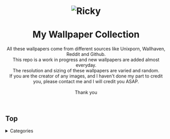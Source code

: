 <h1 align="center">
	<br>
	<img src="https://cdn.discordapp.com/attachments/448331152357326850/1000798214431199352/ea6baf04cb18788b9d6c5706a3aefc3e.jpg?ex=65919378&is=657f1e78&hm=5bb278937036540ce2376e1160368c2fd0acc684249f12b33e7273e25a5aeb25&" alt="Ricky">
	<br>
</h1>

<h1 align="center">
My Wallpaper Collection

</h3>

<p align="center">
All these wallpapers come from different sources like Unixporn, Wallhaven, Reddit and Github.<br>
This repo is a work in progress and new wallpapers are added almost everyday.<br>
The resolution and sizing of these wallpapers are varied and random.<br>
If you are the creator of any images, and I haven't done my part to credit you, please contact me and I will credit you ASAP.<br>
<br>
Thank you<br>
</p><br>

</h1>

## Top

<details>

<summary>Categories</summary>

<details>

<summary>Abstract</summary>

- [Abstract](https://github.com/RickyFoots/Wallpapers/blob/main/Pages/Abstract.md)
  - [Waves](https://github.com/RickyFoots/Wallpapers/blob/main/Pages/Waves.md)

<details>

<summary>Animated</summary>

- [Animated](https://github.com/RickyFoots/Wallpapers/blob/main/Pages/Animated.md)

</details>

<details>

<summary>Anime & Manga</summary>

- [Anime & Manga](https://github.com/RickyFoots/Wallpapers/blob/main/Pages/Anime-&-Manga.md)
  - [Akira](https://github.com/RickyFoots/Wallpapers/blob/main/Pages/Akira.md)
  - [Attack on Titan](https://github.com/RickyFoots/Wallpapers/blob/main/Pages/Attack-on-Titan.md)
  - [Berserk](https://github.com/RickyFoots/Wallpapers/blob/main/Pages/Berserk.md)
  - [Black Clover](https://github.com/RickyFoots/Wallpapers/blob/main/Pages/Black-Clover.md)
  - [Bleach](https://github.com/RickyFoots/Wallpapers/blob/main/Pages/Bleach.md)
  - [Chainsaw Man](https://github.com/RickyFoots/Wallpapers/blob/main/Pages/Chainsaw-Man.md)
  - [Cowboy BeBop](https://github.com/RickyFoots/Wallpapers/blob/main/Pages/Cowboy-BeBop.md)
  - [Demon Slayer](https://github.com/RickyFoots/Wallpapers/blob/main/Pages/Demon-Slayer.md)
  - [Dorohedoro](https://github.com/RickyFoots/Wallpapers/blob/main/Pages/Dorohedoro.md)
  - [Dragon Ball](https://github.com/RickyFoots/Wallpapers/blob/main/Pages/Dorohedoro.md)
  - [DRR](https://github.com/RickyFoots/Wallpapers/blob/main/Pages/DRR.md)
  - [Edge Runners](https://github.com/RickyFoots/Wallpapers/blob/main/Pages/Edge-Runners.md)
  - [Eva](https://github.com/RickyFoots/Wallpapers/blob/main/Pages/Eva.md)
  - [FMAB](https://github.com/RickyFoots/Wallpapers/blob/main/Pages/FMAB.md)
  - [Frieren](https://github.com/RickyFoots/Wallpapers/blob/main/Pages/Frieren.md)
  - [Ghibli](https://github.com/RickyFoots/Wallpapers/blob/main/Pages/Ghibli.md)
  - [Hells Paradise](https://github.com/RickyFoots/Wallpapers/blob/main/Pages/Hells-Paradise.md)
  - [HxH](https://github.com/RickyFoots/Wallpapers/blob/main/Pages/HxH.md)
  - [JJK](https://github.com/RickyFoots/Wallpapers/blob/main/Pages/JJK.md)
  - [Komi Can't](https://github.com/RickyFoots/Wallpapers/blob/main/Pages/Komi-Can't.md)
  - [Mob](https://github.com/RickyFoots/Wallpapers/blob/main/Pages/Mob.md)
  - [My Hero](https://github.com/RickyFoots/Wallpapers/blob/main/Pages/My-Hero.md)
  - [Naruto](https://github.com/RickyFoots/Wallpapers/blob/main/Pages/Naruto.md)
  - [One Punch](https://github.com/RickyFoots/Wallpapers/blob/main/Pages/One-Punch.md)
  - [Tokyo Ghoul](https://github.com/RickyFoots/Wallpapers/blob/main/Pages/Tokyo-Ghoul.md)
  - [Trigun](https://github.com/RickyFoots/Wallpapers/blob/main/Pages/Trigun.md)
  - [Unsorted Manga or Comics](https://github.com/RickyFoots/Wallpapers/blob/main/Pages/Unsorted-Manga-or-Comics.md)

</details>

- [Fantasy](https://github.com/RickyFoots/Wallpapers/blob/main/Pages/Fantasy.md)
  - [D&D](https://github.com/RickyFoots/Wallpapers/blob/main/Pages/D&D.md)
- [Japan](https://github.com/RickyFoots/Wallpapers/blob/main/Pages/Japan.md)
- [Kaiju & Monsters](https://github.com/RickyFoots/Wallpapers/blob/main/Pages/Kaiju-&-Monsters.md)
- [Linux](https://github.com/RickyFoots/Wallpapers/blob/main/Pages/Linux.md)
- [Mecha](https://github.com/RickyFoots/Wallpapers/blob/main/Pages/Mecha.md)
- [Memes](https://github.com/RickyFoots/Wallpapers/blob/main/Pages/Memes.md)
- [Minimal](https://github.com/RickyFoots/Wallpapers/blob/main/Pages/Minimal.md)
- [Monochrome - Art](https://github.com/RickyFoots/Wallpapers/blob/main/Pages/Monochrome-Art.md)
- [Painting](https://github.com/RickyFoots/Wallpapers/blob/main/Pages/Painting.md)
- [Pixel](https://github.com/RickyFoots/Wallpapers/blob/main/Pages/Pixel.md)
- [Real Life](https://github.com/RickyFoots/Wallpapers/blob/main/Pages/Real-Life.md)
  - [Floral](https://github.com/RickyFoots/Wallpapers/blob/main/Pages/Floral.md)
  - [Rural](https://github.com/RickyFoots/Wallpapers/blob/main/Pages/Rural.md)
  - [Urban](https://github.com/RickyFoots/Wallpapers/blob/main/Pages/Urban.md)
- [Seasonal](https://github.com/RickyFoots/Wallpapers/blob/main/Pages/Seasonal.md)
  - [Fall](https://github.com/RickyFoots/Wallpapers/blob/main/Pages/Fall.md)
  - [Halloween](https://github.com/RickyFoots/Wallpapers/blob/main/Pages/Halloween.md)
  - [Spring](https://github.com/RickyFoots/Wallpapers/blob/main/Pages/Spring.md)
  - [Summer](https://github.com/RickyFoots/Wallpapers/blob/main/Pages/Summer.md)
  - [Winter](https://github.com/RickyFoots/Wallpapers/blob/main/Pages/Winter.md)
- [Unclaimed-SiFi](https://github.com/RickyFoots/Wallpapers/blob/main/Pages/Unclaimed-SiFi.md)
- [Unsorted Vertical](https://github.com/RickyFoots/Wallpapers/blob/main/Pages/Unsorted-Vertical.md)
- [Video Games](https://github.com/RickyFoots/Wallpapers/blob/main/Pages/Video-Games.md)
  - [Animal Crossing](https://github.com/RickyFoots/Wallpapers/blob/main/Pages/Animal-Crossing.md)
  - [Apex](https://github.com/RickyFoots/Wallpapers/blob/main/Pages/Apex.md)
  - [Castlevania](https://github.com/RickyFoots/Wallpapers/blob/main/Pages/Castlevania.md)
  - [COD](https://github.com/RickyFoots/Wallpapers/blob/main/Pages/COD.md)
  - [Cult of the Lamb](https://github.com/RickyFoots/Wallpapers/blob/main/Pages/Cult-of-the-Lamb.md)
  - [Destiny](https://github.com/RickyFoots/Wallpapers/blob/main/Pages/Destiny.md)
  - [DOOM](https://github.com/RickyFoots/Wallpapers/blob/main/Pages/DOOM.md)
  - [God of War](https://github.com/RickyFoots/Wallpapers/blob/main/Pages/God-of-War.md)
  - [Hotline Miami](https://github.com/RickyFoots/Wallpapers/blob/main/Pages/Hotline-Miami.md)
  - [Hyper Light Drifter](https://github.com/RickyFoots/Wallpapers/blob/main/Pages/Hyper-Light-Drifter.md)
  - [Kirby](https://github.com/RickyFoots/Wallpapers/blob/main/Pages/Kirby.md)
  - [League](https://github.com/RickyFoots/Wallpapers/blob/main/Pages/League.md)
  - [Monster Hunter](https://github.com/RickyFoots/Wallpapers/blob/main/Pages/Monster-Hunter.md)
  - [Necropolis](https://github.com/RickyFoots/Wallpapers/blob/main/Pages/Necropolis.md)
  - [Nier](https://github.com/RickyFoots/Wallpapers/blob/main/Pages/Nier.md)
  - [Pokemon](https://github.com/RickyFoots/Wallpapers/blob/main/Pages/Pokemon.md)
  - [Shadow of the Colossus](https://github.com/RickyFoots/Wallpapers/blob/main/Pages/Shadow-of-the-Colossus.md)
  - [Souls-Bourne](https://github.com/RickyFoots/Wallpapers/blob/main/Pages/Souls-Bourne.md)
  - [Stardew](https://github.com/RickyFoots/Wallpapers/blob/main/Pages/Stardew.md)
  - [Starfield](https://github.com/RickyFoots/Wallpapers/blob/main/Pages/Starfield.md)
  - [Ultrakill](https://github.com/RickyFoots/Wallpapers/blob/main/Pages/Ultrakill.md)
  - [Wayfinder](https://github.com/RickyFoots/Wallpapers/blob/main/Pages/Wayfinder.md)
  - [Witcher](https://github.com/RickyFoots/Wallpapers/blob/main/Pages/Witcher.md)

</h1>

[Back to top](#Top)

</details>


